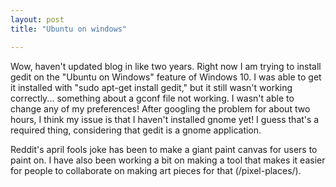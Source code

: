 ```yaml
---
layout: post
title: "Ubuntu on windows"

---
```

Wow, haven't updated blog in like two years. Right now I am trying to install gedit on the "Ubuntu on Windows" feature of Windows 10. I was able to get it installed with "sudo apt-get install gedit," but it still wasn't working correctly... something about a gconf file not working. I wasn't able to change any of my preferences! After googling the problem for about two hours, I think my issue is that I haven't installed gnome yet! I guess that's a required thing, considering that gedit is a gnome application. 

Reddit's april fools joke has been to make a giant paint canvas for users to paint on. I have also been working a bit on making a tool that makes it easier for people to collaborate on making art pieces for that (/pixel-places/).

